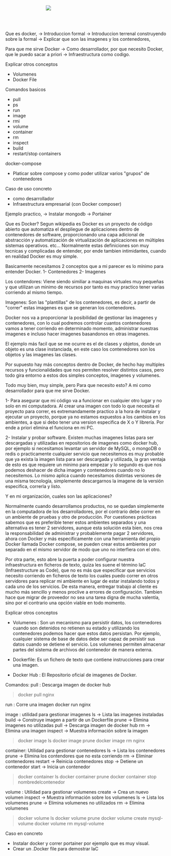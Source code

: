 <img src="https://www.docker.com/sites/default/files/d8/styles/role_icon/public/2019-07/vertical-logo-monochromatic.png?itok=erja9lKc" style="max-width : 250px; margin-left : auto; margin-right: auto; display: block; padding : 50px;">


Que es docker,
-> Introduccion formal
-> Introduccion terrenal construyendo sobre la formal
-> Explicar que son las imagenes y los contenedores,

Para que me sirve Docker
-> Como desarrollador, por que necesito Docker, que le puedo sacar a priori
-> Infraestructura como codigo.

Explicar otros conceptos
- Volumenes
- Docker File


Comandos basicos
- pull
- ps
- run
- image
- rmi
- volume
- container
- rm
- inspect
- build
- restart/stop containers


docker-compose
- Platicar sobre compose y como poder utilizar varios "grupos" de contenedores


Caso de uso concreto
 - como desarrollador
 - Infraestructura empresarial (con Docker composer)

Ejemplo practico, 
-> Instalar mongodb
-> Portainer



Que es Docker?
Segun wikipedia es 
Docker es un proyecto de código abierto que automatiza el despliegue de aplicaciones dentro de contenedores de software, proporcionando una capa adicional de abstracción y automatización de virtualización de aplicaciones en múltiples sistemas operativos. etc...
Normalmente estas definiciones son muy tecnicas y complicadas de entender, por ende tambien intimidantes, cuando en realidad Docker es muy simple.

Basicamente necesitamos 2 conceptos que a mi parecer es lo mínimo para entender Docker.
1- Contenedores
2- Imagenes

Los contendores:
Viene siendo similiar a maquinas virtuales muy pequeñas y que utilizan un minimo de recursos por tanto es muy practico tener varias corriendo al mismo tiempo.

Imagenes:
Son las "plantillas" de los contenedores, es decir, a partir de "correr" estas imagenes es que se generan los contenedores.

Docker nos va a proporcionar la posibilidad de gestionar las imagenes y contenedores, con lo cual podremos controlar cuantos contenedores vamos a tener corriendo en determinado momento, administrar nuestras imagenes e incluso hacer imagenes basandonos en otras imagenes.

El ejemplo más facil que se me ocurre es el de clases y objetos, donde un objeto es una clase instanciada, en este caso los contenedores son los objetos y las imagenes las clases.

Por supuesto hay más conceptos dentro de Docker, de hecho hay multiples recursos y funcionalidades que nos permiten resolver distintos casos, pero todo gira entorno a estos dos simples conceptos, imagenes y volumenes.





Todo muy bien, muy simple, pero
Para que necesito esto? A mi como desarrollador para que me sirve Docker.

1- Para asegurar que mi código va a funcionar en cualquier otro lugar y no solo en mi computadora.
Al crear una imagen con todo lo que necesita el proyecto para correr, es extremandamente practico a la hora de instalar y ejecutar un proyecto, porque ya no estamos expuestos a los cambios en los ambientes, a que si debo tener una version especifica de X o Y librería. Por ende a priori elimina el funciona en mi PC.


2- Instalar y probar software.
 Existen muchas imagenes listas para ser descargadas y utilizadas en repositorios de imagenes como docker hub, por ejemplo si necesitamos levantar un servidor de MySQL, o mongoDB o redis o practicamente cualquier servicio que necesitemos es muy probable que ya exista la imagen lista para ser descargada y utilizada, la gran ventaja de esto es que requiere un minimo para empezar y lo segundo es que nos podemos deshacer de dicha imagen y contenedores cuando no lo necesitemos. Lo mismo aplica cuando necesitamos distintas versiones de una misma tecnología, simplemente descargarnos la imagene de la versión especifica, correrla y listo.



Y en mi organización, cuales son las aplicaciones?

Normalmente cuando desarrollamos productos, no se quedan simplemente en la computadora de los desarrolladores, por el contrario debe correr en un ambiente de pruebas y otro de producción.
Por cuestiones prácticas sabemos que es preferible tener estos ambientes separados y una alternativa es tener 2 servidores, aunque esta solución esta bien, nos crea la responsabilidad de administrar y probablemente pagar 2 servidores, ahora con Docker y más especificamente con una herramienta del propio Docker llamada Docker compose, se pueden crear estos ambientes por separado en el mismo servidor de modo que uno no interfiera con el otro.

Por otra parte, esto abre la puerta a poder configurar nuestra infraestructura en ficheros de texto, quiza les suene el término IaC (Infraestructure as Code), que no es más que especificar que servicios necesito corriendo en ficheros de texto los cuales puedo correr en otros servidores para replicar mi ambiente en lugar de estar instalando todos y cada uno de los servicios. De esta manera, entregar trabajo al cliente es mucho más sencillo y menos proclive a errores de configuración. Tambien hace que migrar de proveedor no sea una tarea digna de mucha valentía, sino por el contrario una opción viable en todo momento.


Explicar otros conceptos
- Volumenes : Son un mecanismo para persistir datos, los contenedores cuando son detenidos no retienen su estado y utilizando los contenedores podemos hacer que estos datos persistan. Por ejemplo, cualquier sistema de base de datos debe ser capaz de persistir sus datos cuando se detiene el servicio. Los volumenes permiten almacenar partes del sistema de archivos del contenedor de manera externa.

- Dockerfile: Es un fichero de texto que contiene instrucciones para crear una imagen.

- Docker Hub : El Repositorio oficial de imagenes de Docker.


Comandos:
pull : Descarga imagen de docker hub
> docker pull nginx

run : Corre una imagen
 docker run nginx
 
image : utilidad para gestionar imagenes
	ls -> Lista las imagenes instaladas
	build -> Construye imagen a partir de un Dockerfile
	prune -> Elimina imagenes no utilizadas
	pull -> Descarga imagen de docker hub
	rm -> Elimina una imagen
	inspect -> Muestra información sobre la imagen
	
	
> docker image ls
> docker image prune
> docker image rm nginx

container: Utilidad para gestionar contenedores
	ls -> Lista los contenedores
	prune -> Elimina los contendores que no esta corriendo
	rm -> Eliminar contenedores
	restart -> Reinicia contenedores
	stop -> Detiene un contenedor
	start -> Inicia un contenedor

> docker container ls
> docker container prune
> docker container stop nombredelcontenedor


 
volume : Utilidad para gestionar volumenes
	create -> Crea un nuevo volumen
	inspect -> Muestra información sobre los volumenes
	ls -> Lista los volumenes
	prune -> Elimina volumenes no utilizados
	rm -> Elimina volumenes
	
> docker volume ls
> docker volume prune
> docker volume create mysql-volume
> docker volume rm mysql-volume

Caso en concreto
- Instalar docker y correr portainer por ejemplo que es muy visual.
- Crear un .Docker file para demostrar IaC





